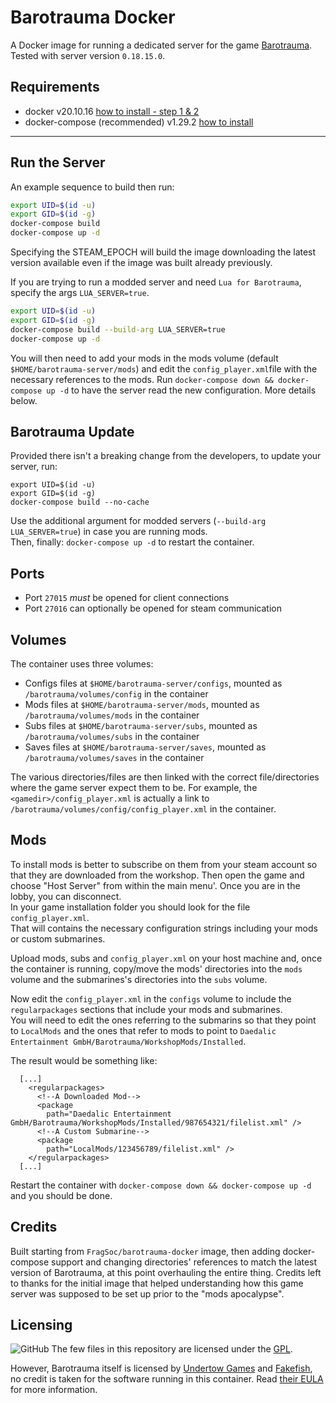 # Barotrauma Docker

A Docker image for running a dedicated server for the game [Barotrauma](https://barotraumagame.com/).  
Tested with server version `0.18.15.0`.

## Requirements

- docker v20.10.16 [how to install - step 1 & 2](https://www.digitalocean.com/community/tutorials/how-to-install-and-use-docker-on-ubuntu-20-04)
- docker-compose (recommended) v1.29.2 [how to install](https://www.digitalocean.com/community/tutorials/how-to-install-and-use-docker-compose-on-ubuntu-20-04)

---

## Run the Server

An example sequence to build then run:

```bash
export UID=$(id -u)
export GID=$(id -g)
docker-compose build
docker-compose up -d
```

Specifying the STEAM_EPOCH will build the image downloading the latest version available even if the image was built already previously.

If you are trying to run a modded server and need `Lua for Barotrauma`, specify the args `LUA_SERVER=true`.

```bash
export UID=$(id -u)
export GID=$(id -g)
docker-compose build --build-arg LUA_SERVER=true
docker-compose up -d
```

You will then need to add your mods in the mods volume (default `$HOME/barotrauma-server/mods`) and edit the `config_player.xml`file with the necessary references to the mods. Run `docker-compose down && docker-compose up -d` to have the server read the new configuration. More details below.

## Barotrauma Update

Provided there isn't a breaking change from the developers, to update your server, run:

```
export UID=$(id -u)
export GID=$(id -g)
docker-compose build --no-cache
```
Use the additional argument for modded servers (`--build-arg LUA_SERVER=true`) in case you are running mods.  
Then, finally: `docker-compose up -d` to restart the container.

## Ports

- Port `27015` *must* be opened for client connections
- Port `27016` can optionally be opened for steam communication

## Volumes

The container uses three volumes:

- Configs files at `$HOME/barotrauma-server/configs`, mounted as `/barotrauma/volumes/config` in the container
- Mods files at `$HOME/barotrauma-server/mods`, mounted as `/barotrauma/volumes/mods` in the container
- Subs files at `$HOME/barotrauma-server/subs`, mounted as `/barotrauma/volumes/subs` in the container
- Saves files at `$HOME/barotrauma-server/saves`, mounted as `/barotrauma/volumes/saves` in the container

The various directories/files are then linked with the correct file/directories where the game server expect them to be.
For example, the `<gamedir>/config_player.xml` is actually a link to `/barotrauma/volumes/config/config_player.xml` in the container.

## Mods

To install mods is better to subscribe on them from your steam account so that they are downloaded from the workshop.
Then open the game and choose "Host Server" from within the main menu'. Once you are in the lobby, you can disconnect.  
In your game installation folder you should look for the file `config_player.xml`.  
That will contains the necessary configuration strings including your mods or custom submarines.

Upload mods, subs and `config_player.xml` on your host machine and, once the container is running, copy/move the mods' directories into the `mods` volume and the submarines's directories into the `subs` volume.

Now edit the `config_player.xml` in the `configs` volume to include the `regularpackages` sections that include your mods and submarines.  
You will need to edit the ones referring to the submarins so that they point to `LocalMods` and the ones that refer to mods to point to `Daedalic Entertainment GmbH/Barotrauma/WorkshopMods/Installed`.

The result would be something like:

```
  [...]
    <regularpackages>
      <!--A Downloaded Mod-->
      <package
        path="Daedalic Entertainment GmbH/Barotrauma/WorkshopMods/Installed/987654321/filelist.xml" />
      <!--A Custom Submarine-->
      <package
        path="LocalMods/123456789/filelist.xml" />
    </regularpackages>
  [...]
```

Restart the container with `docker-compose down && docker-compose up -d` and you should be done.

## Credits

Built starting from `FragSoc/barotrauma-docker` image, then adding docker-compose support and changing directories' references to match the latest version of Barotrauma, at this point overhauling the entire thing. Credits left to thanks for the initial image that helped understanding how this game server was supposed to be set up prior to the "mods apocalypse".

## Licensing

<img alt="GitHub" src="https://img.shields.io/github/license/FragSoc/barotrauma-docker?style=flat-square"> The few files in this repository are licensed under the [GPL](https://www.gnu.org/licenses/gpl-3.0.en.html).

However, Barotrauma itself is licensed by [Undertow Games](https://undertowgames.com/) and [Fakefish](http://fakefishgames.com/#home), no credit is taken for the software running in this container.
Read [their EULA](https://github.com/Regalis11/Barotrauma/blob/master/EULA.txt) for more information.
